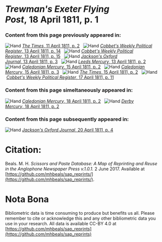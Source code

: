 # *Trewman's Exeter Flying Post*, 18 April 1811, p. 1  
  
### Content from this page previously appeared in:  
![Hand](http://scissorsandpaste.net/wp-content/uploads/2017/06/smallhandpointer.png) [*The Times*, 11 April 1811, p. 2](https://mhbeals.github.io/sap_html/The-Times/The-Times-11-April-1811-p-2)  
![Hand](http://scissorsandpaste.net/wp-content/uploads/2017/06/smallhandpointer.png) [*Cobbet's Weekly Political Register*, 13 April 1811, p. 14](https://mhbeals.github.io/sap_html/Cobbet's-Weekly-Political-Register/Cobbet's-Weekly-Political-Register-13-April-1811-p-14)  
![Hand](http://scissorsandpaste.net/wp-content/uploads/2017/06/smallhandpointer.png) [*Cobbet's Weekly Political Register*, 13 April 1811, p. 15](https://mhbeals.github.io/sap_html/Cobbet's-Weekly-Political-Register/Cobbet's-Weekly-Political-Register-13-April-1811-p-15)  
![Hand](http://scissorsandpaste.net/wp-content/uploads/2017/06/smallhandpointer.png) [*Jackson's Oxford Journal*, 13 April 1811, p. 3](https://mhbeals.github.io/sap_html/Jackson's-Oxford-Journal/Jackson's-Oxford-Journal-13-April-1811-p-3)  
![Hand](http://scissorsandpaste.net/wp-content/uploads/2017/06/smallhandpointer.png) [*Leeds Mercury*, 13 April 1811, p. 2](https://mhbeals.github.io/sap_html/Leeds-Mercury/Leeds-Mercury-13-April-1811-p-2)  
![Hand](http://scissorsandpaste.net/wp-content/uploads/2017/06/smallhandpointer.png) [*Caledonian Mercury*, 15 April 1811, p. 2](https://mhbeals.github.io/sap_html/Caledonian-Mercury/Caledonian-Mercury-15-April-1811-p-2)  
![Hand](http://scissorsandpaste.net/wp-content/uploads/2017/06/smallhandpointer.png) [*Caledonian Mercury*, 15 April 1811, p. 3](https://mhbeals.github.io/sap_html/Caledonian-Mercury/Caledonian-Mercury-15-April-1811-p-3)  
![Hand](http://scissorsandpaste.net/wp-content/uploads/2017/06/smallhandpointer.png) [*The Times*, 15 April 1811, p. 2](https://mhbeals.github.io/sap_html/The-Times/The-Times-15-April-1811-p-2)  
![Hand](http://scissorsandpaste.net/wp-content/uploads/2017/06/smallhandpointer.png) [*Cobbet's Weekly Political Register*, 17 April 1811, p. 11](https://mhbeals.github.io/sap_html/Cobbet's-Weekly-Political-Register/Cobbet's-Weekly-Political-Register-17-April-1811-p-11)  
  
### Content from this page simeltaneously appeared in:  
![Hand](http://scissorsandpaste.net/wp-content/uploads/2017/06/smallhandpointer.png) [*Caledonian Mercury*, 18 April 1811, p. 2](https://mhbeals.github.io/sap_html/Caledonian-Mercury/Caledonian-Mercury-18-April-1811-p-2)  
![Hand](http://scissorsandpaste.net/wp-content/uploads/2017/06/smallhandpointer.png) [*Derby Mercury*, 18 April 1811, p. 2](https://mhbeals.github.io/sap_html/Derby-Mercury/Derby-Mercury-18-April-1811-p-2)  
  
### Content from this page subsequently appeared in:  
![Hand](http://scissorsandpaste.net/wp-content/uploads/2017/06/smallhandpointer.png) [*Jackson's Oxford Journal*, 20 April 1811, p. 4](https://mhbeals.github.io/sap_html/Jackson's-Oxford-Journal/Jackson's-Oxford-Journal-20-April-1811-p-4)  


# Citation: 

Beals. M. H. *Scissors and Paste Database: A Map of Reprinting and Reuse in the Anglophone Newspaper Press v.1.0.1.* 2 June 2017. Available at [https://github.com/mhbeals/sap_reprints/](https://github.com/mhbeals/sap_reprints/). 

# Nota Bona

Bibliometric data is time consuming to produce but benefits us all. Please remember to cite or acknowledge this and any other bibliometric data you use in your research. All data is available CC-BY 4.0 at [https://github.com/mhbeals/sap_reprints](https://github.com/mhbeals/sap_reprints)